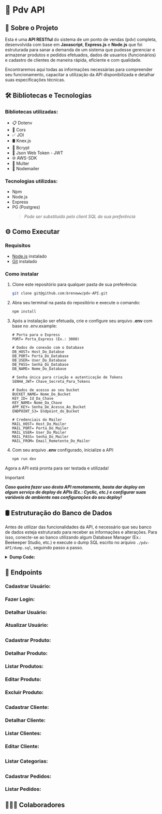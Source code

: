 # 📠 Pdv API

## 📂 Sobre o Projeto

Esta é uma **API RESTful** do sistema de um ponto de vendas (pdv) completa, desenvolvida com base em **Javascript**, **Express.js** e **Node.js** que foi estruturada para sanar a demanda de um sistema que pudesse gerenciar e armazenar produtos e pedidos efetuados, dados de usuarios (funcionários) e cadastro de clientes de maneira rápida, eficiente e com qualidade.

Encontraremos aqui todas as informações necessárias para compreender seu funcionamento, capacitar a utilização da API disponibilizada e detalhar suas especificações técnicas.

## 🛠️ Bibliotecas e Tecnologias

### Bibliotecas utilizadas:

- 📋 Dotenv  
- 📲 Cors
- ✅ JOI
- 🛢️ Knex.js    
- 🔐 Bcrypt 
- 🔑 Json Web Token - JWT 
- 🌐 AWS-SDK
- 📑 Multer
- 📧 Nodemailer
### Tecnologias utilizdas:

- Npm
- Node.js 
- Express
- PG (Postgres)
    > _Pode ser substituído pelo client SQL de sua preferência_

## ⚙️ Como Executar
### Requisitos

- [Node.js](https://nodejs.org/en/download/current) instalado
- [Git](https://git-scm.com/downloads) instalado

### Como instalar
1. Clone este repositório para qualquer pasta de sua preferência:
    ```bash
    git clone git@github.com:brenoww/pdv-API.git
    ```

2. Abra seu terminal na pasta do repositório e execute o comando:

    ```bash
    npm install
    ```

3. Após a instalação ser efetuada, crie e configure seu arquivo **.env** com base no .env.example:

    ```env
    # Porta para o Express
    PORT= Porta_Express (Ex.: 3000)

    # Dados de conexão com o Database
    DB_HOST= Host_Do_Databse
    DB_PORT= Porta_Do_Database
    DB_USER= User_Do_Database
    DB_PASS= Senha_Do_Database
    DB_NAME= Nome_Do_Database
    
    # Senha única para criação e autenticação de Tokens
    SENHA_JWT= Chave_Secreta_Para_Tokens
    
    # Dados de acesso ao seu bucket
    BUCKET_NAME= Nome_Do_Bucket
    KEY_ID= Id_Da_Chave
    KEY_NAME= Nome_Da_Chave
    APP_KEY= Senha_De_Acesso_Ao_Bucket
    ENDPOINT_S3= Endpoint_do_Bucket
    
    # Credenciais do Mailer
    MAIL_HOST= Host_Do_Mailer
    MAIL_PORT= Porta_Do_Mailer
    MAIL_USER= User_Do_Mailer
    MAIL_PASS= Senha_Do_Mailer
    MAIL_FROM= Email_Remetente_Do_Mailer
    ```

5. Com seu arquivo **.env** configurado, inicialize a API:

    ```bash
    npm run dev
    ```

Agora a API está pronta para ser testada e utilizada!

> [!IMPORTANT]
> ***Caso queira fazer uso desta API remotamente, basta dar deploy em algum serviço de deploy de APIs (Ex.: Cyclic, etc.) e configurar suas variáveis de ambiente nas configurações do seu deploy!***

## 🛢️ Estruturação do Banco de Dados

Antes de utilizar das funcionalidades da API, é necessário que seu banco de dados esteja estruturado para receber as informações e alterações. Para isso, conecte-se ao banco utilizando algum Database Manager (Ex.: Beekeeper Studio, etc.) e execute o dump SQL escrito no arquivo `./pdv-API/dump.sql`, seguindo passo a passo.

<details>
<summary><b>Dump Code:</b></summary>
    
```sql
-- Passo 1: Remover tabelas caso existam

DROP TABLE IF EXISTS usuarios;
DROP TABLE IF EXISTS categorias;
DROP TABLE IF EXISTS produtos;
DROP TABLE IF EXISTS clientes;
DROP TABLE IF EXISTS pedidos;

-- Passo 2: Criar novas tabelas

CREATE TABLE usuarios(
  id SERIAL PRIMARY KEY,
  nome TEXT,
  email TEXT UNIQUE,
  senha TEXT
);

CREATE TABLE categorias(
  id SERIAL PRIMARY KEY,
  descricao TEXT
);

CREATE TABLE produtos(
  id SERIAL PRIMARY KEY,
  descricao VARCHAR(250) NOT NULL,
  quantidade_estoque INT NOT NULL,
  valor INT NOT NULL,
  categoria_id INT REFERENCES categorias(id),
  produto_imagem TEXT;
);

CREATE TABLE clientes(
  id SERIAL PRIMARY KEY,
  nome TEXT NOT NULL ,
  email TEXT NOT NULL UNIQUE,
  cpf TEXT NOT NULL UNIQUE,
  cep TEXT,
  rua TEXT,
  numero INT,
  bairro TEXT,
  cidade TEXT,
  estado TEXT
);

create table pedidos (
	id serial primary key,
  cliente_id integer references clientes(id) not null,
  observacao text,
  valor_total integer
);
  
create table pedido_produtos(
  id serial primary key,
  pedido_id integer references pedidos(id) not null,
  produto_id integer references produtos(id) not null,
  valor_produto integer not null
);

-- Passo 3: Cadastrar categorias

INSERT INTO categorias (descricao)
VALUES
('Informática'),
('Celulares'),
('Beleza e Perfumaria'),
('Mercado'),
('Livros e Papelaria'),
('Brinquedos'),
('Moda'),
('Bebê'),
('Games');
```


</details>
 
  

## 📌 Endpoints

### Cadastrar Usuário:
### Fazer Login:
### Detalhar Usuário:
### Atualizar Usuário:
##
### Cadastrar Produto:
### Detalhar Produto:
### Listar Produtos:
### Editar Produto:
### Excluir Produto:
##
### Cadastrar Cliente:
### Detalhar Cliente:
### Listar Clientes:
### Editar Cliente:
##
### Listar Categorias:
## 
### Cadastrar Pedidos:
### Listar Pedidos:

## 👨🏻‍💻 Colaboradores


  


  
